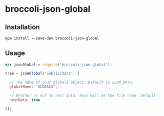 # broccoli-json-global

## Installation

```
npm install --save-dev broccoli-json-global
```

## Usage

```js
var jsonGlobal = require('broccoli-json-global');

tree = jsonGlobal('public/data', {

  // The name of your globals object. Default is JSON_DATA.
  globalName: 'GLOBALS',

  // Whether or not to nest data. Keys will be the file name. Default is false.
  nestData: true

});
```
